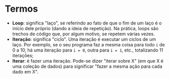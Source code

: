 Termos
======

- **Loop**: significa "laço", se referindo ao fato de que o fim de um laço é o
  início dele próprio (dando a ideia de repetição).  Na prática, loops são
  trechos de código que, por algum motivo, se repetem várias vezes.
- **Iteração**: significa "ciclo". Uma iteração é executar um ciclos de um
  laço. Por exemplo, se o seu programa faz a mesma coisa para todo `i` de 0 a
  10, há uma iteração para `i = 0`, outra para `i = 1`, etc., totalizando 11
  iterações;
- **Iterar**: é fazer uma iteração. Pode-se dizer "iterar sobre X" (em que X é
  uma coleção de dados) para significar "fazer a mesma ação para cada dado em
  X".
